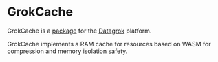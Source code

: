 # GrokCache

GrokCache is a [package](https://datagrok.ai/help/develop/develop#packages) for the [Datagrok](https://datagrok.ai) platform.

GrokCache implements a RAM cache for resources based on WASM for compression 
and memory isolation safety.

